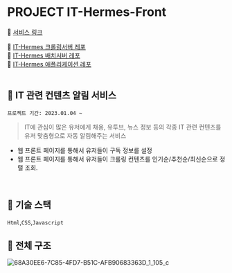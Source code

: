 # PROJECT IT-Hermes-Front

:paperclip: [서비스 링크](https://it-hermes.store)  

:paperclip: [IT-Hermes 크롤링서버 레포](https://github.com/f-lab-edu/IT-Hermes-Crawling)  
:paperclip: [IT-Hermes 배치서버 레포](https://github.com/f-lab-edu/IT-Hermes-Batch)  
:paperclip: [IT-Hermes 애플리케이션 레포](https://github.com/f-lab-edu/IT-Hermes-Server)    
<br>

## :thought_balloon: IT 관련 컨텐츠 알림 서비스  

```프로젝트 기간: 2023.01.04 ~```

> IT에 관심이 많은 유저에게 채용, 유투브, 뉴스 정보 등의 각종 IT 관련 컨텐츠를   
> 유저 맞춤형으로 자동 알림해주는 서비스

- 웹 프론트 페이지를 통해서 유저들이 구독 정보를 설정
- 웹 프론트 페이지를 통해서 유저들이 크롤링 컨텐츠를 인기순/추천순/최신순으로 정렬 조회.

<br>

## :page_facing_up: 기술 스택  

`Html`,`CSS`,`Javascript`    


## :thought_balloon: 전체 구조    
![68A30EE6-7C85-4FD7-B51C-AFB90683363D_1_105_c](https://user-images.githubusercontent.com/70764912/230696042-70781f1d-6f8f-46d4-9e45-86ad4fa57cb5.jpeg)
